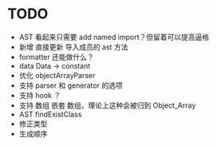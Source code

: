 # TODO

- AST 看起来只需要 add named import？但留着可以提高逼格
- 新增 直接更新 导入成员的 ast 方法
- formatter 还能做什么？
- data Data -> constant
- 优化 objectArrayParser
- 支持 parser 和 generator 的选项
- 支持 hook ？
- 支持 数组 嵌套 数组，理论上这种会被归到 Object_Array
- AST findExistClass
- 修正类型
- 生成顺序
